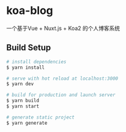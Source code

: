 # koa-blog
一个基于Vue + Nuxt.js + Koa2 的个人博客系统
## Build Setup

```bash
# install dependencies
$ yarn install

# serve with hot reload at localhost:3000
$ yarn dev

# build for production and launch server
$ yarn build
$ yarn start

# generate static project
$ yarn generate
```
